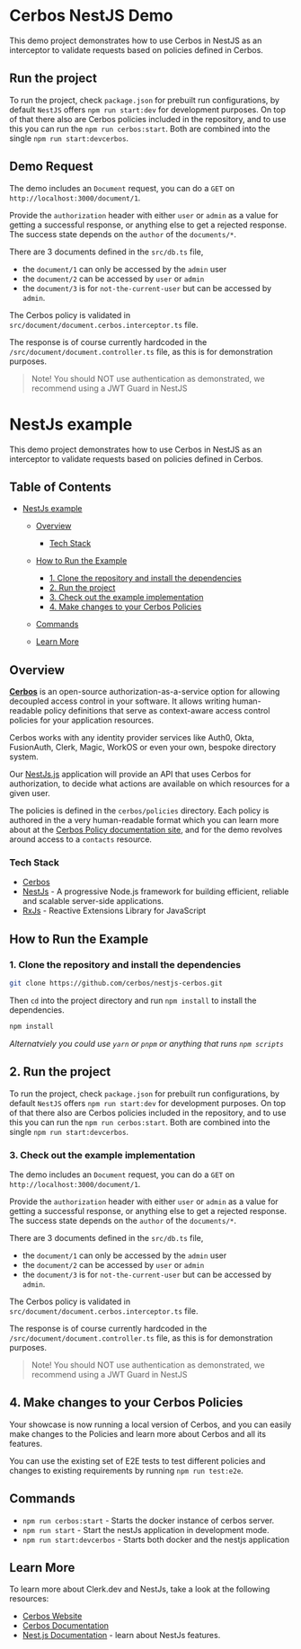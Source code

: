 # Cerbos NestJS Demo

This demo project demonstrates how to use Cerbos in NestJS as an interceptor to validate requests based on policies defined in Cerbos.

## Run the project

To run the project, check `package.json` for prebuilt run configurations, by default `NestJS` offers `npm run start:dev` for development purposes. On top of that there also are Cerbos policies included in the repository, and to use this you can run the `npm run cerbos:start`. Both are combined into the single `npm run start:devcerbos`.

## Demo Request

The demo includes an `Document` request, you can do a `GET` on `http://localhost:3000/document/1`.

Provide the `authorization` header with either `user` or `admin` as a value for getting a successful response, or anything else to get a rejected response. The success state depends on the `author` of the `documents/*`.

There are 3 documents defined in the `src/db.ts` file,

- the `document/1` can only be accessed by the `admin` user
- the `document/2` can be accessed by `user` or `admin`
- the `document/3` is for `not-the-current-user` but can be accessed by `admin`.

The Cerbos policy is validated in `src/document/document.cerbos.interceptor.ts` file.

The response is of course currently hardcoded in the `/src/document/document.controller.ts` file, as this is for demonstration purposes.

> Note! You should NOT use authentication as demonstrated, we recommend using a JWT Guard in NestJS






# NestJs example

This demo project demonstrates how to use Cerbos in NestJS as an interceptor to validate requests based on policies defined in Cerbos.

## Table of Contents

- [NestJs example](#nestjs-example)

  - [Overview](#overview)
    - [Tech Stack](#tech-stack)
  - [How to Run the Example](#how-to-run-the-example)

    - [1. Clone the repository and install the dependencies](#1-clone-the-repository-and-install-the-dependencies)
    - [2. Run the project](#2-run-the-project)
    - [3. Check out the example implementation](#3-check-out-the-example-implementation)
    - [4. Make changes to your Cerbos Policies](#3-make-changes-to-your-cerbos-policies)

  - [Commands](#commands)
  - [Learn More](#learn-more)

## Overview

**[Cerbos](https://cerbos.dev)** is an open-source authorization-as-a-service option for allowing decoupled access control in your software. It allows writing human-readable policy definitions that serve as context-aware access control policies for your application resources.

Cerbos works with any identity provider services like Auth0, Okta, FusionAuth, Clerk, Magic, WorkOS or even your own, bespoke directory system.

Our [NestJs.js](https://nestjs.com/) application will provide an API that uses Cerbos for authorization, to decide what actions are available on which resources for a given user.

The policies is defined in the `cerbos/policies` directory. Each policy is authored in the a very human-readable format which you can learn more about at the [Cerbos Policy documentation site](https://docs.cerbos.dev/cerbos/latest/policies), and for the demo revolves around access to a `contacts` resource.

### Tech Stack

- [Cerbos](https://cerbos.dev)
- [NestJs](https://nestjs.com/) - A progressive Node.js framework for building efficient, reliable and scalable server-side applications.
- [RxJs](https://https://rxjs.dev/) - Reactive Extensions Library for JavaScript
## How to Run the Example

### 1. Clone the repository and install the dependencies

```bash
git clone https://github.com/cerbos/nestjs-cerbos.git
```

Then `cd` into the project directory and run `npm install` to install the dependencies.

```sh
npm install 
```

_Alternatviely you could use `yarn` or `pnpm` or anything that runs `npm scripts`_

## 2. Run the project

To run the project, check `package.json` for prebuilt run configurations, by default `NestJS` offers `npm run start:dev` for development purposes. On top of that there also are Cerbos policies included in the repository, and to use this you can run the `npm run cerbos:start`. Both are combined into the single `npm run start:devcerbos`.

### 3. Check out the example implementation

The demo includes an `Document` request, you can do a `GET` on `http://localhost:3000/document/1`.

Provide the `authorization` header with either `user` or `admin` as a value for getting a successful response, or anything else to get a rejected response. The success state depends on the `author` of the `documents/*`.

There are 3 documents defined in the `src/db.ts` file,

- the `document/1` can only be accessed by the `admin` user
- the `document/2` can be accessed by `user` or `admin`
- the `document/3` is for `not-the-current-user` but can be accessed by `admin`.

The Cerbos policy is validated in `src/document/document.cerbos.interceptor.ts` file.

The response is of course currently hardcoded in the `/src/document/document.controller.ts` file, as this is for demonstration purposes.

> Note! You should NOT use authentication as demonstrated, we recommend using a JWT Guard in NestJS

## 4. Make changes to your Cerbos Policies

Your showcase is now running a local version of Cerbos, and you can easily make changes to the Policies and learn more about Cerbos and all its features. 

You can use the existing set of E2E tests to test different policies and changes to existing requirements by running `npm run test:e2e`.

## Commands

- `npm run cerbos:start` - Starts the docker instance of cerbos server.
- `npm run start` - Start the nestJs application in development mode.
- `npm run start:devcerbos` - Starts both docker and the nestjs application

## Learn More

To learn more about Clerk.dev and NestJs, take a look at the following resources:

- [Cerbos Website](https://cerbos.dev)
- [Cerbos Documentation](https://docs.cerbos.dev)
- [Nest.js Documentation](https://docs.nestjs.com/) - learn about NestJs features.

